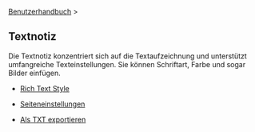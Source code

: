 [Benutzerhandbuch](/dragonnest/drawnote/manual/en) >

Textnotiz
---
Die Textnotiz konzentriert sich auf die Textaufzeichnung und unterstützt umfangreiche Texteinstellungen. Sie können Schriftart, Farbe und sogar Bilder einfügen.

- [Rich Text Style](rich_text_style.md)

- [Seiteneinstellungen](page_settings.md)

- [Als TXT exportieren](export_as_txt.md)